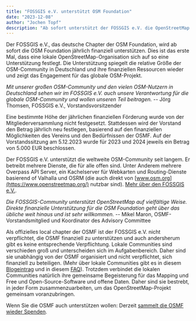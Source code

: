 ```yaml
---
title: "FOSSGIS e.V. unterstützt OSM Foundation"
date: "2023-12-08"
author: "Jochen Topf"
description: "Ab sofort unterstützt der FOSSGIS e.V. die OpenStreetMap Foundation mit einem jährlichen Beitrag"
---
```


Der FOSSGIS e.V., das deutsche Chapter der OSM Foundation, wird ab sofort die
OSM Foundation jährlich finanziell unterstützen. Dies ist das erste Mal, dass
eine lokale OpenStreetMap-Organisation sich auf so eine Unterstützung festlegt.
Die Unterstützung spiegelt die relative Größe der OSM-Community in Deutschland
und ihre finanziellen Ressourcen wieder und zeigt das Engagement für das
globale OSM-Projekt.

*Mit unserer großen OSM-Community und den vielen OSM-Nutzern in Deutschland
sehen wir im FOSSGIS e.V. auch unsere Verantwortung für die globale
OSM-Community und wollen unseren Teil beitragen.* -- Jörg Thomsen, FOSSGIS e.V.,
Vorstandsvorsitzender

Eine bestimmte Höhe der jährlichen finanziellen Förderung wurde von der
Mitgliederversammlung nicht festgesetzt. Stattdessen wird der Vorstand den
Betrag jährlich neu festlegen, basierend auf den finanziellen Möglichkeiten des
Vereins und den Bedürfnissen der OSMF. Auf der Vorstandssitzung am 5.12.2023
wurde für 2023 und 2024 jeweils ein Betrag von 5.000 EUR beschlossen.

Der FOSSGIS e.V. unterstützt die weltweite OSM-Community seit langem. Er
betreibt mehrere Dienste, die für alle offen sind. Unter Anderem mehrere
Overpass API Server, ein Kachelserver für Webkarten und Routing-Dienste
basierend of Valhalla und OSRM (die auch direkt von
[www.osm.org](https://www.openstreetmap.org/) nutzbar sind). [Mehr über den
FOSSGIS e.V.](https://www.fossgis.de/).

*Die FOSSGIS-Community unterstützt OpenStreetMap auf vielfältige Weise. Direkte
finanzielle Unterstützung für die OSM Foundation geht über das übliche weit
hinaus und ist sehr willkommen.* -- Mikel Maron, OSMF-Vorstandsmitglied und
Koordinator des Advisory Committee

Als offizielles local chapter der OSMF ist der FOSSGIS e.V. nicht verpflichtet,
die OSMF finanziell zu unterstützen und auch andersherum gibt es keine
entsprechende Verpflichtung. Lokale Communities sind verschieden groß und
unterscheiden sich im Aufgabenbereich. Daher sind sie unabhängig von der OSMF
organisiert und nicht verpflichtet, sich finanziell zu beteiligen. (Mehr über
lokale Communities gibt es in diesem
[Blogeintrag](https://blog.openstreetmap.org/2023/10/12/local-chapters-what-to-know-and-how-to-join/)
und in diesem [FAQ](https://osmfoundation.org/wiki/Local_Chapters/FAQ)).
Trotzdem verbindet die lokalen Communities natürlich ihre gemeinsame
Begeisterung für das Mapping und Free und Open-Source-Software und offene
Daten. Daher sind sie bestrebt, in jeder Form zusammenzuarbeiten, um das
OpenStreetMap-Projekt gemeinsam voranzubringen.

Wenn Sie die OSMF auch unterstützen wollen: Derzeit [sammelt die OSMF wieder
Spenden](https://supporting.openstreetmap.org/).

